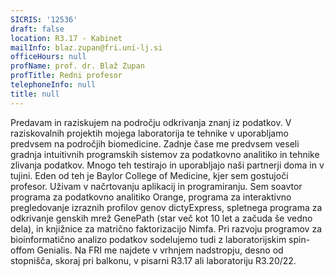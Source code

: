 ```yaml
---
SICRIS: '12536'
draft: false
location: R3.17 - Kabinet
mailInfo: blaz.zupan@fri.uni-lj.si
officeHours: null
profName: prof. dr. Blaž Zupan
profTitle: Redni profesor
telephoneInfo: null
title: null
---
```



Predavam in raziskujem na področju odkrivanja znanj iz podatkov. V raziskovalnih projektih mojega laboratorija te tehnike v uporabljamo predvsem na področjih biomedicine. Zadnje čase me predvsem veseli gradnja intuitivnih programskih sistemov za podatkovno analitiko in tehnike zlivanja podatkov. Mnogo teh testirajo in uporabljajo naši partnerji doma in v tujini. Eden od teh je Baylor College of Medicine, kjer sem gostujoči profesor.
Uživam v načrtovanju aplikacij in programiranju. Sem soavtor programa za podatkovno analitiko Orange, programa za interaktivno pregledovanje izraznih profilov genov dictyExpress, spletnega programa za odkrivanje genskih mrež GenePath (star več kot 10 let a začuda še vedno dela), in knjižnice za matrično faktorizacijo Nimfa. Pri razvoju programov za bioinformatično analizo podatkov sodelujemo tudi z laboratorijskim spin-offom Genialis.
Na FRI me najdete v vrhnjem nadstropju, desno od stopnišča, skoraj pri balkonu, v pisarni R3.17 ali laboratoriju R3.20/22.